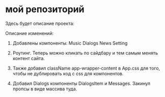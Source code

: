 # мой репозиторий

Здесь будет описание проекта: 


Описание изменений:
1) Добавлены компоненты: Music Dialogs News Setting
2) Роутинг. Теперь можно кликать по сайдбару и тем самым менять контент сайта.
3) Также добавил className app-wrapper-content в App.css для того, чтобы не дублировать код с css для компонентов.

4) Добавил Dialogs компоненты DialogsItem и Messages. Закинул пропсы в виде массива туда.